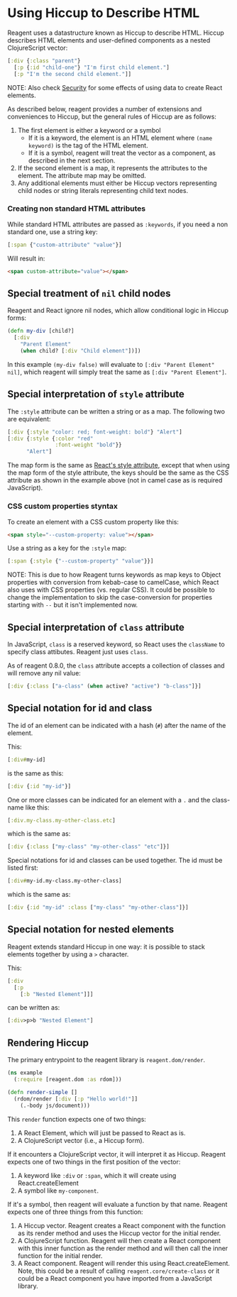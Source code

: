 # Using Hiccup to Describe HTML

Reagent uses a datastructure known as Hiccup to describe HTML. Hiccup describes HTML elements and user-defined components as a nested ClojureScript vector:

```clojure
[:div {:class "parent"}
  [:p {:id "child-one"} "I'm first child element."]
  [:p "I'm the second child element."]]
```

NOTE: Also check [Security](./Security.md) for some effects of using data to create React elements.

As described below, reagent provides a number of extensions and conveniences to Hiccup, but the general rules of Hiccup are as follows:

1. The first element is either a keyword or a symbol
   * If it is a keyword, the element is an HTML element where `(name keyword)` is the tag of the HTML element.
   * If it is a symbol, reagent will treat the vector as a component, as described in the next section.
2. If the second element is a map, it represents the attributes to the element. The attribute map may be omitted.
3. Any additional elements must either be Hiccup vectors representing child nodes or string literals representing child text nodes.

### Creating non standard HTML attributes

While standard HTML attributes are passed as `:keywords`, if you need a non standard one, use a string key:

```clojure
[:span {"custom-attribute" "value"}]
```
Will result in:

```html
<span custom-attribute="value"></span>
```

## Special treatment of `nil` child nodes

Reagent and React ignore nil nodes, which allow conditional logic in Hiccup forms:

```clojure
(defn my-div [child?]
  [:div
    "Parent Element"
    (when child? [:div "Child element"])])
```

In this example `(my-div false)` will evaluate to `[:div "Parent Element" nil]`, which reagent will simply treat the same as `[:div "Parent Element"]`.

## Special interpretation of `style` attribute

The `:style` attribute can be written a string or as a map. The following two are equivalent:

```clojure
[:div {:style "color: red; font-weight: bold"} "Alert"]
[:div {:style {:color "red"
               :font-weight "bold"}}
      "Alert"]
```

The map form is the same as [React's style attribute](https://reactjs.org/docs/dom-elements.html#style), except that when using the map form of the style attribute, the keys should be the same as the CSS attribute as shown in the example above (not in camel case as is required JavaScript).

### CSS custom properties styntax

To create an element with a CSS custom property like this:

```html
<span style="--custom-property: value"></span>
```
Use a string as a key for the `:style` map:

```clojure
[:span {:style {"--custom-property" "value"}}]
```

NOTE: This is due to how Reagent turns keywords as map keys to Object
properties with conversion from kebab-case to camelCase, which React
also uses with CSS properties (vs. regular CSS). It could be possible
to change the implementation to skip the case-conversion for properties
starting with `--` but it isn't implemented now.

## Special interpretation of `class` attribute

In JavaScript, `class` is a reserved keyword, so React uses the `className` to specify class attibutes. Reagent just uses `class`.

As of reagent 0.8.0, the `class` attribute accepts a collection of classes and will remove any nil value:

```clojure
[:div {:class ["a-class" (when active? "active") "b-class"]}]
```

## Special notation for id and class

The id of an element can be indicated with a hash (`#`) after the name of the element.

This:

```clojure
[:div#my-id]
```

is the same as this:

```clojure
[:div {:id "my-id"}]
```

One or more classes can be indicated for an element with a `.` and the class-name like this:

```clojure
[:div.my-class.my-other-class.etc]
```

which is the same as:

```clojure
[:div {:class ["my-class" "my-other-class" "etc"]}]
```

Special notations for id and classes can be used together. The id must be listed first:

```clojure
[:div#my-id.my-class.my-other-class]
```

which is the same as:

```clojure
[:div {:id "my-id" :class ["my-class" "my-other-class"]}]
```

## Special notation for nested elements

Reagent extends standard Hiccup in one way: it is possible to stack elements together by using a `>` character.

This:

```clojure
[:div
  [:p
    [:b "Nested Element"]]]
```

can be written as:

```clojure
[:div>p>b "Nested Element"]
```

## Rendering Hiccup

The primary entrypoint to the reagent library is `reagent.dom/render`.

```clojure
(ns example
  (:require [reagent.dom :as rdom]))

(defn render-simple []
  (rdom/render [:div [:p "Hello world!"]]
    (.-body js/document)))
```

This `render` function expects one of two things:

1. A React Element, which will just be passed to React as is.
2. A ClojureScript vector (i.e., a Hiccup form).

If it encounters a ClojureScript vector, it will interpret it as Hiccup. Reagent expects one of two things in the first position of the vector:

1. A keyword like `:div` or `:span`, which it will create using React.createElement
2. A symbol like `my-component`.

If it's a symbol, then reagent will evaluate a function by that name. Reagent expects one of three things from this function:

1. A Hiccup vector. Reagent creates a React component with the function as its render method and uses the Hiccup vector for the initial render.
2. A ClojureScript function. Reagent will then create a React component with this inner function as the render method and will then call the inner function for the initial render.
3. A React component. Reagent will render this using React.createElement. Note, this could be a result of calling `reagent.core/create-class` or it could be a React component you have imported from a JavaScript library.

